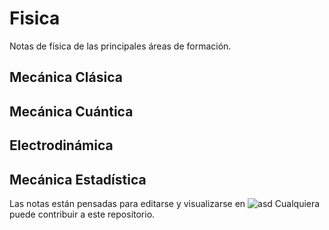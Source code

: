 # Fisica 

Notas de física de las principales áreas de formación. 

## Mecánica Clásica
## Mecánica Cuántica
## Electrodinámica
## Mecánica Estadística

Las notas están pensadas para editarse y visualizarse en ![asd](https://obsidian.md/)
Cualquiera puede contribuir a este repositorio. 

